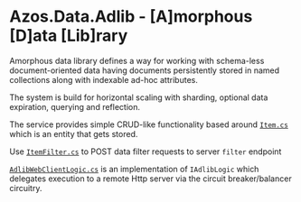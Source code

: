 ﻿# Azos.Data.Adlib - [A]morphous [D]ata [Lib]rary

Amorphous data library defines a way for working with schema-less document-oriented data
having documents persistently stored in named collections along with indexable ad-hoc 
attributes.

The system is build for horizontal scaling with sharding, optional data expiration, querying 
and reflection.

The service provides simple CRUD-like functionality based around [`Item.cs`](Item.cs)
which is an entity that gets stored.

Use [`ItemFilter.cs`](ItemFilter.cs) to POST data filter requests to server `filter`
endpoint


[`AdlibWebClientLogic.cs`](AdlibWebClientLogic.cs) is an implementation of `IAdlibLogic` which
delegates execution to a remote Http server via the circuit breaker/balancer circuitry.
